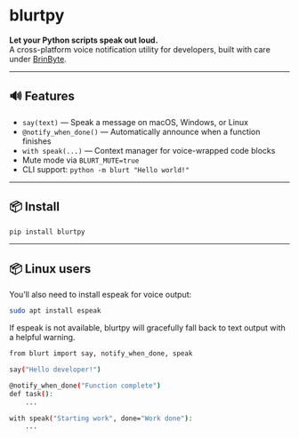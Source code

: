 # blurtpy

**Let your Python scripts speak out loud.**  
A cross-platform voice notification utility for developers, built with care under [BrinByte](https://github.com/BrinByte).

---

## 🔊 Features

- `say(text)` — Speak a message on macOS, Windows, or Linux
- `@notify_when_done()` — Automatically announce when a function finishes
- `with speak(...)` — Context manager for voice-wrapped code blocks
- Mute mode via `BLURT_MUTE=true`
- CLI support: `python -m blurt "Hello world!"`

---

## 📦 Install

```bash
pip install blurtpy
```

---
## 📦 Linux users
You’ll also need to install espeak for voice output:
```bash
sudo apt install espeak
```
If espeak is not available, blurtpy will gracefully fall back to text output with a helpful warning.    

```bash
from blurt import say, notify_when_done, speak

say("Hello developer!")

@notify_when_done("Function complete")
def task():
    ...

with speak("Starting work", done="Work done"):
    ...
```